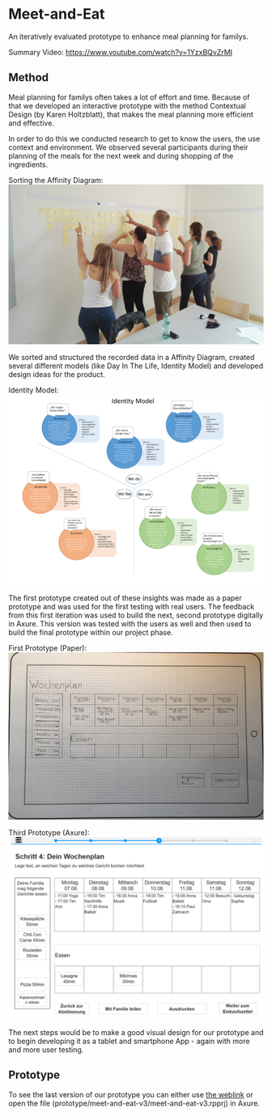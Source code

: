 # Meet-and-Eat
An iteratively evaluated prototype to enhance meal planning for familys.

Summary Video: https://www.youtube.com/watch?v=1YzxBQvZrMI

## Method
Meal planning for familys often takes a lot of effort and time. Because of that we developed an interactive prototype with the method Contextual Design (by Karen Holtzblatt), that makes the meal planning more efficient and effective.

In order to do this we conducted research to get to know the users, the use context and environment. We observed several participants during their planning of the meals for the next week and during shopping of the ingredients.

Sorting the Affinity Diagram:
![Affinity Diagram](images/affinityDiagram.jpg)

We sorted and structured the recorded data in a Affinity Diagram, created several different models (like Day In The Life, Identity Model) and developed design ideas for the product.

Identity Model:
![Identity Model](images/identityModel.png)

The first prototype created out of these insights was made as a paper prototype and was used for the first testing with real users. The feedback from this first iteration was used to build the next, second prototype digitally in Axure. This version was tested with the users as well and then used to build the final prototype within our project phase.

First Prototype (Paper):
![Prototype 1](images/Prototyp1.jpg)

Third Prototype (Axure):
![Prototype 3](images/Prototyp3.png)

The next steps would be to make a good visual design for our prototype and to begin developing it as a tablet and smartphone App - again with more and more user testing.

## Prototype

To see the last version of our prototype you can either use [the weblink](https://m8z052.axshare.com/#g=1&p=startmitwochenplan) or open the file (prototype/meet-and-eat-v3/meet-and-eat-v3.rpprj) in Axure.
